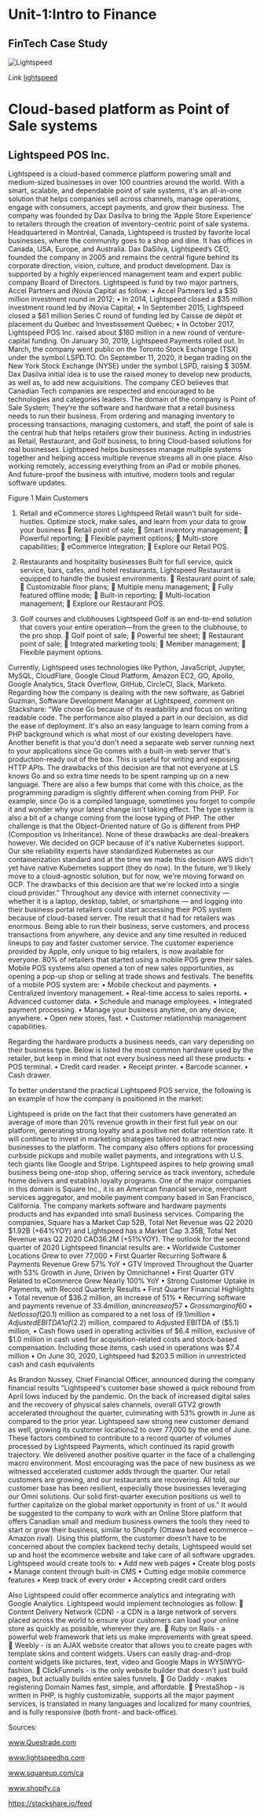 # **Unit-1:Intro to Finance**

## FinTech **Case Study**

![Lightspeed](lightspeed.jpg)

*Link* [lightspeed](https://www.lightspeedhq.com/)


# Cloud-based platform as Point of Sale systems

## Lightspeed POS Inc.
  
Lightspeed is a cloud-based commerce platform powering small and medium-sized businesses in over 100 countries around the world. With a smart, scalable, and dependable point of sale systems, it's an all-in-one solution that helps companies sell across channels, manage operations, engage with consumers, accept payments, and grow their business. 
The company was founded by Dax Dasilva to bring the ‘Apple Store Experience’ to retailers through the creation of inventory-centric point of sale systems. Headquartered in Montréal, Canada, Lightspeed is trusted by favorite local businesses, where the community goes to a shop and dine. It has offices in Canada, USA, Europe, and Australia.
Dax DaSilva, Lightspeed’s CEO, founded the company in 2005 and remains the central figure behind its corporate direction, vision, culture, and product development. Dax is supported by a highly experienced management team and expert public company Board of Directors.
Lightspeed is fund by two major partners, Accel Partners and iNovia Capital as follow:
•	Accel Partners led a $30 million investment round in 2012; 
•	In 2014, Lightspeed closed a $35 million investment round led by iNovia Capital;
•	In September 2015, Lightspeed closed a $61 million Series C round of funding led by Caisse de dépôt et placement du Québec and Investissement Québec;
•	In October 2017, Lightspeed POS Inc. raised about $160 million in a new round of venture-capital funding. 
	On January 30, 2019, Lightspeed Payments rolled out. In March, the company went public on the Toronto Stock Exchange (TSX) under the symbol LSPD.TO. On September 11, 2020, it began trading on the New York Stock Exchange (NYSE) under the symbol LSPD, raising $ 305M.
	Dax Dasilva initial idea is to use the raised money to develop new products, as well as, to add new acquisitions. The company CEO believes that Canadian Tech companies are respected and encouraged to be technologies and categories leaders.
	The domain of the company is Point of Sale System; They’re the software and hardware that a retail business needs to run their business. From ordering and managing inventory to processing transactions, managing customers, and staff, the point of sale is the central hub that helps retailers grow their business. 
	Acting in industries as Retail, Restaurant, and Golf business, to bring Cloud-based solutions for real businesses. Lightspeed helps businesses manage multiple systems together and helping access multiple revenue streams all in one place. Also working remotely, accessing everything from an iPad or mobile phones. And future-proof the business with intuitive, modern tools and regular software updates.  
 
Figure 1 Main Customers
1.	Retail and eCommerce stores
	Lightspeed Retail wasn’t built for side-hustles. Optimize stock, make sales, and learn from your data to grow your business
	Retail point of sale;
	Smart inventory management;
	Powerful reporting;
	Flexible payment options;
	Multi-store capabilities;
	eCommerce integration;
	Explore our Retail POS.

2.	Restaurants and hospitality businesses
	Built for full service, quick service, bars, cafes, and hotel restaurants, Lightspeed Restaurant is equipped to handle the busiest environments.
	Restaurant point of sale;
	Customizable floor plans;
	Multiple menu management;
	Fully featured offline mode;
	Built-in reporting;
	Multi-location management;
	Explore our Restaurant POS.

3.	Golf courses and clubhouses
	Lightspeed Golf is an end-to-end solution that covers your entire operation—from the green to the clubhouse, to the pro shop.
	Golf point of sale;
	Powerful tee sheet;
	Restaurant point of sale;
	Integrated marketing tools;
	Member management;
	Flexible payment options.

Currently, Lightspeed uses technologies like Python, JavaScript, Jupyter, MySQL, CloudFlare, Google Cloud Platform, Amazon EC2, GO, Apollo, Google Analytics, Stack Overflow, GitHub, CircleCI, Slack, Marketo.
Regarding how the company is dealing with the new software, as Gabriel Guzman, Software Development Manager at Lightspeed, comment on Stackshare:
	“We chose Go because of its readability and focus on writing readable code. The performance also played a part in our decision, as did the ease of deployment. It's also an easy language to learn coming from a PHP background which is what most of our existing developers have. Another benefit is that you'd don't need a separate web server running next to your applications since Go comes with a built-in web server that's production-ready out of the box. This is useful for writing and exposing HTTP APIs. The drawbacks of this decision are that not everyone at LS knows Go and so extra time needs to be spent ramping up on a new language. There are also a few bumps that come with this choice, as the programming paradigm is slightly different when coming from PHP. For example, since Go is a compiled language, sometimes you forget to compile it and wonder why your latest change isn't taking effect. The type system is also a bit of a change coming from the loose typing of PHP. The other challenge is that the Object-Oriented nature of Go is different from PHP (Composition vs Inheritance). None of these drawbacks are deal-breakers however. We decided on GCP because of it's native Kubernetes support. Our site reliability experts have standardized Kubernetes as our containerization standard and at the time we made this decision AWS didn't yet have native Kubernetes support (they do now). In the future, we'll likely move to a cloud-agnostic solution, but for now, we're moving forward on GCP. The drawbacks of this decision are that we're locked into a single cloud provider.”
Throughout any device with internet connectivity — whether it is a laptop, desktop, tablet, or smartphone — and logging into their business portal retailers could start accessing their POS system because of cloud-based server.  The result that it had for retailers was enormous. Being able to run their business, serve customers, and process transactions from anywhere, any device and any time resulted in reduced lineups to pay and faster customer service. The customer experience provided by Apple, only unique to big retailers, is now available for everyone. 80% of retailers that started using a mobile POS grew their sales. Mobile POS systems also opened a ton of new sales opportunities, as opening a pop-up shop or selling at trade shows and festivals.
	The benefits of a mobile POS system are:
•	Mobile checkout and payments.
•	Centralized inventory management.
•	Real-time access to sales reports.
•	Advanced customer data.
•	Schedule and manage employees. 
•	Integrated payment processing.
•	Manage your business anytime, on any device, anywhere.
•	Open new stores, fast.
•	Customer relationship management capabilities.
 
Regarding the hardware products a business needs, can vary depending on their business type. Below is listed the most common hardware used by the retailer, but keep in mind that not every business need all these products: 
•	POS terminal.
•	Credit card reader.
•	Receipt printer.
•	Barcode scanner.
•	Cash drawer.

To better understand the practical Lightspeed POS service, the following is an example of how the company is positioned in the market:
 

Lightspeed is pride on the fact that their customers have generated an average of more than 20% revenue growth in their first full year on our platform, generating strong loyalty and a positive net dollar retention rate. It will continue to invest in marketing strategies tailored to attract new businesses to the platform. The company also offers options for processing curbside pickups and mobile wallet payments, and integrations with U.S. tech giants like Google and Stripe.	Lightspeed aspires to help growing small business being one-stop shop, offering service as track inventory, schedule home delivers and establish loyalty programs.
One of the major companies in this domain is Square Inc., it is an American financial service, merchant services aggregator, and mobile payment company based in San Francisco, California. The company markets software and hardware payments products and has expanded into small business services.
	Comparing the companies, Square has a Market Cap 52B, Total Net Revenue was Q2 2020 $1.92B (+64%YOY) and Lightspeed has a Market Cap 3.35B, Total Net Revenue was Q2 2020 CAD36.2M (+51%YOY).
	The outlook for the second quarter of 2020 Lightspeed financial results are:
•	Worldwide Customer Locations Grew to over 77,000
•	First Quarter Recurring Software & Payments Revenue Grew 57% YoY
•	GTV Improved Throughout the Quarter with 53% Growth in June, Driven by Omnichannel
•	First Quarter GTV Related to eCommerce Grew Nearly 100% YoY
•	Strong Customer Uptake in Payments, with Record Quarterly Results
•	First Quarter Financial Highlights
•	Total revenue of $36.2 million, an increase of 51%
•	Recurring software and payments revenue of $33.4 million, an increase of 57%
•	Gross margin of 60%, with gross profit up by 39% versus the prior-year quarter
•	Net loss of ($20.1) million as compared to a net loss of ($9.1) million
•	Adjusted EBITDA1 of ($2.2) million, compared to Adjusted EBITDA of ($5.1) million,
•	Cash flows used in operating activities of $6.4 million, exclusive of $1.0 million in cash used for acquisition-related costs and stock-based compensation. Including those items, cash used in operations was $7.4 million
•	On June 30, 2020, Lightspeed had $203.5 million in unrestricted cash and cash equivalents

As Brandon Nussey, Chief Financial Officer, announced during the company financial results “Lightspeed's customer base showed a quick rebound from April lows induced by the pandemic. On the back of increased digital sales and the recovery of physical sales channels, overall GTV2 growth accelerated throughout the quarter, culminating with 53% growth in June as compared to the prior year. Lightspeed saw strong new customer demand as well, growing its customer locations2 to over 77,000 by the end of June. These factors combined to contribute to a record quarter of volumes processed by Lightspeed Payments, which continued its rapid growth trajectory. We delivered another positive quarter in the face of a challenging macro environment. Most encouraging was the pace of new business as we witnessed accelerated customer adds through the quarter. Our retail customers are growing, and our restaurants are recovering. All told, our customer base has been resilient, especially those businesses leveraging our Omni solutions. Our solid first-quarter execution positions us well to further capitalize on the global market opportunity in front of us."
	It would be suggested to the company to work with an Online Store platform that offers Canadian small and medium business owners the tools they need to start or grow their business, similar to Shopify (Ottawa based ecommerce – Amazon rival). Using this platform, the customer doesn’t have to be concerned about the complex backend techy details, Lightspeed would set up and host the ecommerce website and take care of all software upgrades. Lightspeed would create tools to:
•	Add new web pages
•	Create blog posts
•	Manage content through built-in CMS
•	Cutting edge mobile commerce features
•	Keep track of every order
•	Accepting credit card orders

Also Lightspeed could offer ecommerce analytics and integrating with Google Analytics. 
Lightspeed would implement technologies as follow:
	Content Delivery Network (CDN) - a CDN is a large network of servers placed across the world to ensure your customers can load your online store as quickly as possible, wherever they are.
	Ruby on Rails - a powerful web framework that lets us make improvements with great speed.
	Weebly - is an AJAX website creator that allows you to create pages with template skins and content widgets. Users can easily drag-and-drop content widgets like pictures, text, video and Google Maps in WYSIWYG-fashion.
	ClickFunnels - is the only website builder that doesn't just build pages, but actually builds entire sales funnels.
	Go Daddy - makes registering Domain Names fast, simple, and affordable.
	PrestaShop - is written in PHP, is highly customizable, supports all the major payment services, is translated in many languages and localized for many countries, and is fully responsive (both front- and back-office).

Sources:

www.Questrade.com

www.lightspeedhq.com

www.squareup.com/ca

www.shopify.ca

https://stackshare.io/feed


